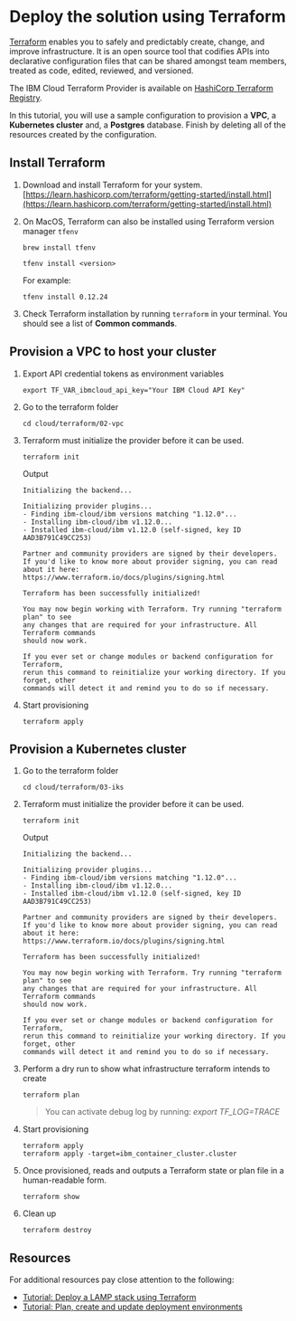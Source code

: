 # Deploy the solution using Terraform

[Terraform](https://www.terraform.io/) enables you to safely and predictably create, change, and improve infrastructure. It is an open source tool that codifies APIs into declarative configuration files that can be shared amongst team members, treated as code, edited, reviewed, and versioned.

The IBM Cloud Terraform Provider is available on [HashiCorp Terraform Registry](https://registry.terraform.io/providers/IBM-Cloud/ibm).

In this tutorial, you will use a sample configuration to provision a **VPC**, a **Kubernetes cluster** and, a **Postgres** database. Finish by deleting all of the resources created by the configuration.

## Install Terraform

1. Download and install Terraform for your system. [https://learn.hashicorp.com/terraform/getting-started/install.html](https://learn.hashicorp.com/terraform/getting-started/install.html)

1. On MacOS, Terraform can also be installed using Terraform version manager `tfenv`
    ```
    brew install tfenv
    ```
    ```
    tfenv install <version>
    ```
    For example:
    ```
    tfenv install 0.12.24
    ```

1. Check Terraform installation by running `terraform` in your terminal. You should see a list of **Common commands**.


## Provision a VPC to host your cluster

1. Export API credential tokens as environment variables
    ```
    export TF_VAR_ibmcloud_api_key="Your IBM Cloud API Key"
    ```

1. Go to the terraform folder
    ```
    cd cloud/terraform/02-vpc
    ```

1. Terraform must initialize the provider before it can be used.
    ```
    terraform init
    ```
    Output
    ```
    Initializing the backend...

    Initializing provider plugins...
    - Finding ibm-cloud/ibm versions matching "1.12.0"...
    - Installing ibm-cloud/ibm v1.12.0...
    - Installed ibm-cloud/ibm v1.12.0 (self-signed, key ID AAD3B791C49CC253)

    Partner and community providers are signed by their developers.
    If you'd like to know more about provider signing, you can read about it here:
    https://www.terraform.io/docs/plugins/signing.html

    Terraform has been successfully initialized!

    You may now begin working with Terraform. Try running "terraform plan" to see
    any changes that are required for your infrastructure. All Terraform commands
    should now work.

    If you ever set or change modules or backend configuration for Terraform,
    rerun this command to reinitialize your working directory. If you forget, other
    commands will detect it and remind you to do so if necessary.
    ```

1. Start provisioning
    ```
    terraform apply
    ```


## Provision a Kubernetes cluster

1. Go to the terraform folder
    ```
    cd cloud/terraform/03-iks
    ```

1. Terraform must initialize the provider before it can be used.
    ```
    terraform init
    ```
    Output
    ```
    Initializing the backend...

    Initializing provider plugins...
    - Finding ibm-cloud/ibm versions matching "1.12.0"...
    - Installing ibm-cloud/ibm v1.12.0...
    - Installed ibm-cloud/ibm v1.12.0 (self-signed, key ID AAD3B791C49CC253)

    Partner and community providers are signed by their developers.
    If you'd like to know more about provider signing, you can read about it here:
    https://www.terraform.io/docs/plugins/signing.html

    Terraform has been successfully initialized!

    You may now begin working with Terraform. Try running "terraform plan" to see
    any changes that are required for your infrastructure. All Terraform commands
    should now work.

    If you ever set or change modules or backend configuration for Terraform,
    rerun this command to reinitialize your working directory. If you forget, other
    commands will detect it and remind you to do so if necessary.
    ```

1. Perform a dry run to show what infrastructure terraform intends to create
    ```
    terraform plan
    ```
    > You can activate debug log by running: *export TF_LOG=TRACE*

1. Start provisioning
    ```
    terraform apply
    terraform apply -target=ibm_container_cluster.cluster
    ```

1. Once provisioned, reads and outputs a Terraform state or plan file in a human-readable form.
    ```
    terraform show
    ```

1. Clean up
    ```
    terraform destroy
    ```

## Resources

For additional resources pay close attention to the following:

- [Tutorial: Deploy a LAMP stack using Terraform](https://cloud.ibm.com/docs/tutorials?topic=solution-tutorials-infrastructure-as-code-terraform#setup)
- [Tutorial: Plan, create and update deployment environments](https://cloud.ibm.com/docs/tutorials/plan-create-update-deployments.html#plan-create-and-update-deployment-environments)